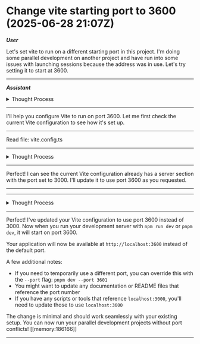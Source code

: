 <!-- Generated by SpecStory -->

# Change vite starting port to 3600 (2025-06-28 21:07Z)

_**User**_

Let's set vite to run on a different starting port in this project. I'm doing some parallel development on another project and have run into some issues with launching sessions because the address was in use. Let's try setting it to start at 3600.

---

_**Assistant**_

<think><details><summary>Thought Process</summary>The user wants to change the Vite development server to start on port 3600 instead of the default port. This is a common need when running multiple projects in parallel.

I need to look at the current Vite configuration to see how to modify it. Let me check the vite.config.ts file first to understand the current setup.</details></think>

---

I'll help you configure Vite to run on port 3600. Let me first check the current Vite configuration to see how it's set up.

---

Read file: vite.config.ts

---

<think><details><summary>Thought Process</summary>Perfect! I can see the current Vite configuration already has a server section with the port set to 3000 on line 52-54:

```typescript
server: {
  port: 3000,
},
```

I just need to change this from 3000 to 3600 as requested by the user.</details></think>

---

Perfect! I can see the current Vite configuration already has a server section with the port set to 3000. I'll update it to use port 3600 as you requested.

---



---

<think><details><summary>Thought Process</summary>Great! I've successfully updated the Vite configuration to use port 3600. The user should now be able to run their development server on this port without conflicts with their other project.

I should also let them know that they might want to update any documentation or README files that reference the port, and that they can also override this with an environment variable or command line flag if needed.</details></think>

---

Perfect! I've updated your Vite configuration to use port 3600 instead of 3000. Now when you run your development server with `npm run dev` or `pnpm dev`, it will start on port 3600.

Your application will now be available at `http://localhost:3600` instead of the default port.

A few additional notes:
- If you need to temporarily use a different port, you can override this with the `--port` flag: `pnpm dev --port 3601`
- You might want to update any documentation or README files that reference the port number
- If you have any scripts or tools that reference `localhost:3000`, you'll need to update those to use `localhost:3600`

The change is minimal and should work seamlessly with your existing setup. You can now run your parallel development projects without port conflicts! [[memory:186166]]

---

